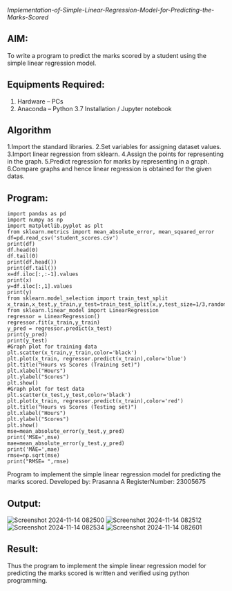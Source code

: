 *Implementation-of-Simple-Linear-Regression-Model-for-Predicting-the-Marks-Scored*

## AIM:
To write a program to predict the marks scored by a student using the simple linear regression model.

## Equipments Required:
1. Hardware – PCs
2. Anaconda – Python 3.7 Installation / Jupyter notebook

## Algorithm
1.Import the standard libraries.
2.Set variables for assigning dataset values.
3.Import linear regression from sklearn.
4.Assign the points for representing in the graph.
5.Predict regression for marks by representing in a graph.
6.Compare graphs and hence linear regression is obtained for the given datas.

## Program:

```
import pandas as pd
import numpy as np
import matplotlib.pyplot as plt
from sklearn.metrics import mean_absolute_error, mean_squared_error
df=pd.read_csv('student_scores.csv')
print(df)
df.head(0)
df.tail(0)
print(df.head())
print(df.tail())
x=df.iloc[:,:-1].values
print(x)
y=df.iloc[:,1].values
print(y)
from sklearn.model_selection import train_test_split
x_train,x_test,y_train,y_test=train_test_split(x,y,test_size=1/3,random_state=0)
from sklearn.linear_model import LinearRegression
regressor = LinearRegression()
regressor.fit(x_train,y_train)
y_pred = regressor.predict(x_test)
print(y_pred)
print(y_test)
#Graph plot for training data
plt.scatter(x_train,y_train,color='black')
plt.plot(x_train, regressor.predict(x_train),color='blue') 
plt.title("Hours vs Scores (Training set)")
plt.xlabel("Hours")
plt.ylabel("Scores")
plt.show()
#Graph plot for test data
plt.scatter(x_test,y_test,color='black')
plt.plot(x_train, regressor.predict(x_train),color='red')
plt.title("Hours vs Scores (Testing set)")
plt.xlabel("Hours")
plt.ylabel("Scores")
plt.show()
mse=mean_absolute_error(y_test,y_pred)
print('MSE=',mse)
mae=mean_absolute_error(y_test,y_pred)
print('MAE=',mae)
rmse=np.sqrt(mse)
print("RMSE= ",rmse)
```
Program to implement the simple linear regression model for predicting the marks scored.
Developed by: Prasanna A
RegisterNumber: 23005675



## Output:
![Screenshot 2024-11-14 082500](https://github.com/user-attachments/assets/d4d2c901-2c90-47e6-a29b-1d3884c4f933)
![Screenshot 2024-11-14 082512](https://github.com/user-attachments/assets/72b36a03-9e42-4ac1-9888-4d3b7e3bf267)
![Screenshot 2024-11-14 082534](https://github.com/user-attachments/assets/c8472d92-f3b9-4a08-874f-66a9e05963a1)
![Screenshot 2024-11-14 082601](https://github.com/user-attachments/assets/bf01314f-abd0-4d6b-99d7-e9bdefa2ddf4)



## Result:
Thus the program to implement the simple linear regression model for predicting the marks scored is written and verified using python programming.
